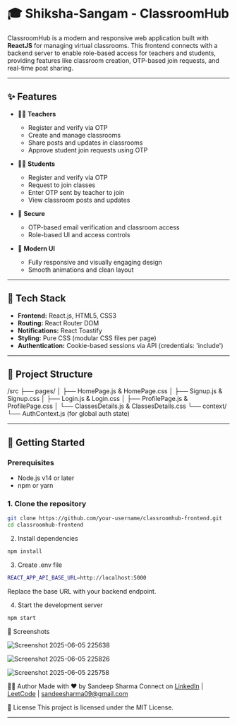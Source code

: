 # 🎓 Shiksha-Sangam - ClassroomHub

ClassroomHub is a modern and responsive web application built with **ReactJS** for managing virtual classrooms. This frontend connects with a backend server to enable role-based access for teachers and students, providing features like classroom creation, OTP-based join requests, and real-time post sharing.

---

## ✨ Features

- 🧑‍🏫 **Teachers**
  - Register and verify via OTP
  - Create and manage classrooms
  - Share posts and updates in classrooms
  - Approve student join requests using OTP

- 👨‍🎓 **Students**
  - Register and verify via OTP
  - Request to join classes
  - Enter OTP sent by teacher to join
  - View classroom posts and updates

- 🔐 **Secure**
  - OTP-based email verification and classroom access
  - Role-based UI and access controls

- 🎨 **Modern UI**
  - Fully responsive and visually engaging design
  - Smooth animations and clean layout

---

## 🚀 Tech Stack

- **Frontend:** React.js, HTML5, CSS3
- **Routing:** React Router DOM
- **Notifications:** React Toastify
- **Styling:** Pure CSS (modular CSS files per page)
- **Authentication:** Cookie-based sessions via API (credentials: 'include')

---

## 📂 Project Structure


/src
├── pages/
│ ├── HomePage.js & HomePage.css
│ ├── Signup.js & Signup.css
│ ├── Login.js & Login.css
│ ├── ProfilePage.js & ProfilePage.css
│ └── ClassesDetails.js & ClassesDetails.css
└── context/
└── AuthContext.js (for global auth state)

---

## 🔧 Getting Started

### Prerequisites

- Node.js v14 or later
- npm or yarn

### 1. Clone the repository

```bash
git clone https://github.com/your-username/classroomhub-frontend.git
cd classroomhub-frontend

```

2. Install dependencies
   
```bash
npm install
```

3. Create .env file

```bash
REACT_APP_API_BASE_URL=http://localhost:5000
```
Replace the base URL with your backend endpoint.


4. Start the development server
```bash
npm start
```

📸 Screenshots

![Screenshot 2025-06-05 225638](https://github.com/user-attachments/assets/479894cf-edbd-49c4-861b-92d30ec649f4)

![Screenshot 2025-06-05 225826](https://github.com/user-attachments/assets/ef0c5fdf-d1dd-4caa-8582-9c7586deaf07)

![Screenshot 2025-06-05 225758](https://github.com/user-attachments/assets/7ba78175-33e8-4284-b121-d69a1bd5e3c2)


👨‍💻 Author
Made with ❤️ by Sandeep Sharma
Connect on [LinkedIn](https://www.linkedin.com/in/sandeep--sharma/) | [LeetCode](https://leetcode.com/u/Sandeep-Sharma/) | sandeesharma09@gmail.com


📄 License
This project is licensed under the MIT License.

---




